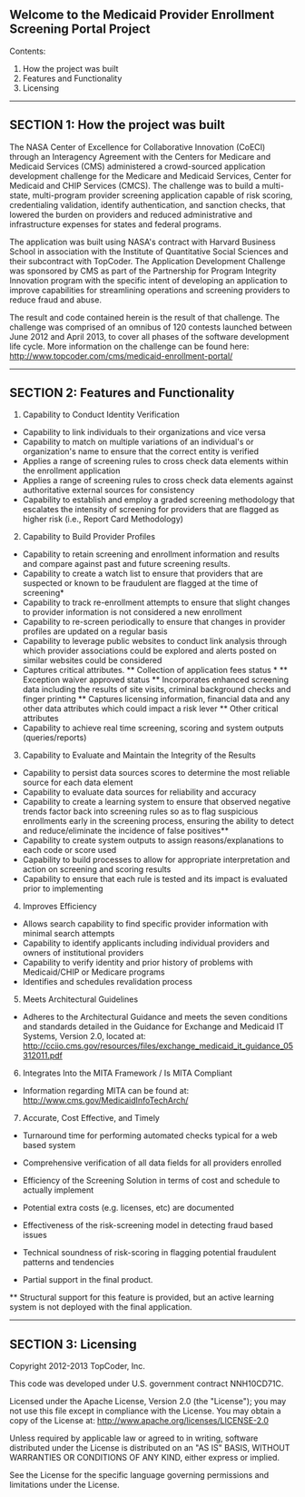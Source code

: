 Welcome to the Medicaid Provider Enrollment Screening Portal Project
---------------------------------------------------------------------
Contents:
  1.  How the project was built
  2.  Features and Functionality
  3.  Licensing

---------------------------------------------------------------------
SECTION 1: How the project was built
---------------------------------------------------------------------

The NASA Center of Excellence for Collaborative Innovation (CoECI) through an Interagency Agreement with the Centers for Medicare and Medicaid Services (CMS) administered a crowd-sourced application development challenge for the Medicare and Medicaid Services, Center for Medicaid and CHIP Services (CMCS).  The challenge was to build a multi-state, multi-program provider screening application capable of risk scoring, credentialing validation, identify authentication, and sanction checks, that lowered the burden on providers and reduced administrative and infrastructure expenses for states and federal programs.
 
The application was built using NASA's contract with Harvard Business School in association with the Institute of Quantitative Social Sciences and their subcontract with TopCoder.  The Application Development Challenge was sponsored by CMS as part of the Partnership for Program Integrity Innovation program with the specific intent of developing an application to improve capabilities for streamlining operations and screening providers to reduce fraud and abuse.  
 
The result and code contained herein is the result of that challenge.  The challenge was comprised of an omnibus of 120 contests launched between June 2012 and April 2013, to cover all phases of the software development life cycle.  More information on the challenge can be found here: http://www.topcoder.com/cms/medicaid-enrollment-portal/

---------------------------------------------------------------------
SECTION 2: Features and Functionality
---------------------------------------------------------------------
1. Capability to Conduct Identity Verification
  * Capability to link individuals to their organizations and vice versa
  * Capability to match on multiple variations of an individual's or organization's name to ensure that the correct entity is verified
  * Applies a range of screening rules to cross check data elements within the enrollment application
  * Applies a range of screening rules to cross check data elements against authoritative external sources for consistency
  * Capability to establish and employ a graded screening methodology that escalates the intensity of screening for providers that are flagged as higher risk (i.e., Report Card Methodology)
2. Capability to Build Provider Profiles
  * Capability to retain screening and enrollment information and results and compare against past and future screening results.
  * Capability to create a watch list to ensure that providers that are suspected or known to be fraudulent are flagged at the time of screening*
  * Capability to track re-enrollment attempts to ensure that slight changes to provider information is not considered a new enrollment
  * Capability to re-screen periodically to ensure that changes in provider profiles are updated on a regular basis
  * Capability to leverage public websites to conduct link analysis through which provider associations could be explored and alerts posted on similar websites could be considered
  * Captures critical attributes.
    ** Collection of application fees status *
    ** Exception waiver approved status
    ** Incorporates enhanced screening data including the results of site visits, criminal background checks and finger printing
    ** Captures licensing information, financial data and any other data attributes which could impact a risk lever
    ** Other critical attributes
  * Capability to achieve real time screening, scoring and system outputs (queries/reports)
3.  Capability to Evaluate and Maintain the Integrity of the Results
  * Capability to persist data sources scores to determine the most reliable source for each data element
  * Capability to evaluate data sources for reliability and accuracy
  * Capability to create a learning system to ensure that observed negative trends factor back into screening rules so as to flag suspicious enrollments early in the screening process, ensuring the ability to detect and reduce/eliminate the incidence of false positives**
  * Capability to create system outputs to assign reasons/explanations to each code or score used
  * Capability to build processes to allow for appropriate interpretation and action on screening and scoring results
  * Capability to ensure that each rule is tested and its impact is evaluated prior to implementing
4.  Improves Efficiency
  * Allows search capability to find specific provider information with minimal search attempts
  * Capability to identify applicants including individual providers and owners of institutional providers
  * Capability to verify identity and prior history of problems with Medicaid/CHIP or Medicare programs
  * Identifies and schedules revalidation process
5.  Meets Architectural Guidelines
  * Adheres to the Architectural Guidance and meets the seven conditions and standards detailed in the Guidance for Exchange and Medicaid IT Systems, Version 2.0, located at: http://cciio.cms.gov/resources/files/exchange_medicaid_it_guidance_05312011.pdf
6. Integrates Into the MITA Framework / Is MITA Compliant
  * Information regarding MITA can be found at: http://www.cms.gov/MedicaidInfoTechArch/
7. Accurate, Cost Effective, and Timely
  * Turnaround time for performing automated checks typical for a web based system
  * Comprehensive verification of all data fields for all providers enrolled
  * Efficiency of the Screening Solution in terms of cost and schedule to actually implement
  * Potential extra costs (e.g. licenses, etc) are documented
  * Effectiveness of the risk-screening model in detecting fraud based issues
  * Technical soundness of risk-scoring in flagging potential fraudulent patterns and tendencies

* Partial support in the final product.

** Structural support for this feature is provided, but an active learning system is not deployed with the final application.

---------------------------------------------------------------------
SECTION 3: Licensing
---------------------------------------------------------------------

 Copyright 2012-2013 TopCoder, Inc. 

 This code was developed under U.S. government contract NNH10CD71C.  
 
 Licensed under the Apache License, Version 2.0 (the "License");
 you may not use this file except in compliance with the License.
 You may obtain a copy of the License at:
       http://www.apache.org/licenses/LICENSE-2.0
   
  Unless required by applicable law or agreed to in writing, software 
  distributed under the License is distributed on an "AS IS" BASIS,
  WITHOUT WARRANTIES OR CONDITIONS OF ANY KIND, either express or implied.
  
  See the License for the specific language governing permissions and
  limitations under the License.
